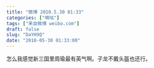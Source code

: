 ```yaml
---
title: "微博 2010.5.30 01:33"
categories: ["嘀咕"]
tags: ["来自微博 weibo.com"]
draft: false
slug: "DaYH9Q"
date: "2010-05-30 01:33:00"
---
```


<p>怎么我感觉新三国里周瑜最有英气啊。子龙不戴头盔也还行。 ​​​​</p>
